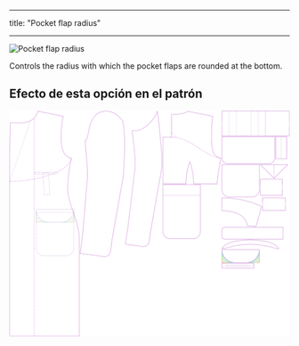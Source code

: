 - - -
title: "Pocket flap radius"
- - -

![Pocket flap radius](pocketflapradius.svg)

Controls the radius with which the pocket flaps are rounded at the bottom.

## Efecto de esta opción en el patrón

![This image shows the effect of this option by superimposing several variants that have a different value for this option](carlton_pocketflapradius_sample.svg "Effect of this option on the pattern")
